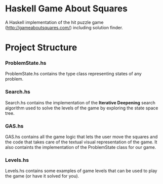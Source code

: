 # Haskell Game About Squares
A Haskell implementation of the hit puzzle game (http://gameaboutsquares.com/) including solution finder.

# Project Structure
### ProblemState.hs
ProblemState.hs contains the type class representing states of any problem.
### Search.hs
Search.hs contains the implementation of the **Iterative Deepening** search algorithm used to solve the levels of the game by exploring the state space tree.

### GAS.hs
GAS.hs contains all the game logic that lets the user move the squares and the code that takes care of the textual visual representation of the game. It also containts the implementation of the ProblemState class for our game.

### Levels.hs
Levels.hs contains some examples of game levels that can be used to play the game (or have it solved for you).